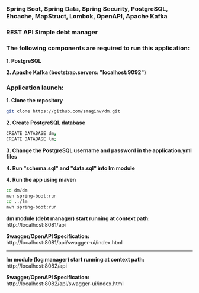 ### Spring Boot, Spring Data, Spring Security, PostgreSQL, Ehcache, MapStruct, Lombok, OpenAPI, Apache Kafka

### REST API Simple debt manager

### The following components are required to run this application:

**1. PostgreSQL**

**2. Apache Kafka (bootstrap.servers: "localhost:9092")**

### Application launch:

**1. Clone the repository**

```bash
git clone https://github.com/smaginv/dm.git
```

**2. Create PostgreSQL database**

```bash
CREATE DATABASE dm;
CREATE DATABASE lm;
```

**3. Change the PostgreSQL username and password in the application.yml files**

**4. Run "schema.sql" and "data.sql" into lm module**

**4. Run the app using maven**

```bash
cd dm/dm
mvn spring-boot:run
cd ../lm
mvn spring-boot:run
```

**dm module (debt manager) start running at context path:**  
http://localhost:8081/api

**Swagger/OpenAPI Specification:**  
http://localhost:8081/api/swagger-ui/index.html

---

**lm module (log manager) start running at context path:**  
http://localhost:8082/api

**Swagger/OpenAPI Specification:**  
http://localhost:8082/api/swagger-ui/index.html